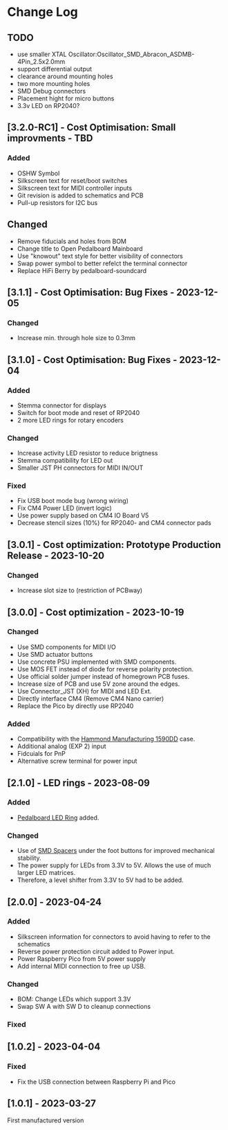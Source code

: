 # Change Log

## TODO
- use smaller XTAL Oscillator:Oscillator_SMD_Abracon_ASDMB-4Pin_2.5x2.0mm
- support differential output
- clearance around mounting holes
- two more mounting holes
- SMD Debug connectors
- Placement hight for micro buttons
- 3.3v LED on RP2040?

## [3.2.0-RC1] - Cost Optimisation:  Small improvments - TBD

### Added
- OSHW Symbol
- Silkscreen text for reset/boot switches
- Silkscreen text for MIDI controller inputs
- Git revision is added to schematics and PCB
- Pull-up resistors for I2C bus

## Changed
- Remove fiducials and holes from BOM
- Change title to Open Pedalboard Mainboard
- Use "knowout" text style for better visibility of connectors
- Swap power symbol to better refelct the terminal connector
- Replace HiFi Berry by pedalboard-soundcard

## [3.1.1] - Cost Optimisation:  Bug Fixes - 2023-12-05

### Changed

- Increase min. through hole size to 0.3mm

## [3.1.0] - Cost Optimisation:  Bug Fixes - 2023-12-04

### Added
- Stemma connector for displays
- Switch for boot mode and reset of RP2040
- 2 more LED rings for rotary encoders

### Changed
- Increase activity LED resistor to reduce brigtness
- Stemma compatibility for LED out
- Smaller JST PH connectors for MIDI IN/OUT

### Fixed

- Fix USB boot mode bug (wrong wiring)
- Fix CM4 Power LED (invert logic)
- Use power supply based on CM4 IO Board V5
- Decrease stencil sizes (10%) for RP2040- and CM4 connector pads

## [3.0.1] - Cost optimization: Prototype Production Release - 2023-10-20

### Changed

- Increase slot size to (restriction of PCBway)

## [3.0.0] - Cost optimization - 2023-10-19 

### Changed

- Use SMD components for MIDI I/O
- Use SMD actuator buttons
- Use concrete PSU implemented with SMD components.
- Use MOS FET instead of diode for reverse polarity protection.
- Use official solder jumper instead of homegrown PCB fuses.
- Increase size of PCB and use 5V zone around the edges.
- Use Connector_JST (XH) for MIDI and LED Ext.
- Directly interface CM4 (Remove CM4 Nano carrier)
- Replace the Pico by directly use RP2040

### Added

- Compatibility with the [Hammond Manufacturing 1590DD](https://www.hammfg.com/files/parts/pdf/1590DD.pdf) case.
- Additional analog (EXP 2) input
- Fidcuials for PnP
- Alternative screw terminal for power input


## [2.1.0] - LED rings - 2023-08-09

### Added

- [Pedalboard LED Ring](https://github.com/pedalboard/pedalboard-led-ring) added.

### Changed

- Use of [SMD Spacers](https://www.digikey.ch/de/products/detail/w%C3%BCrth-elektronik/9774027151R/5320625)
  under the foot buttons for improved mechanical stability.
- The power supply for LEDs from 3.3V to 5V. Allows the use of much larger LED matrices.
- Therefore, a level shifter from 3.3V to 5V had to be added.

## [2.0.0] - 2023-04-24

### Added

- Silkscreen information for connectors to avoid having to refer to the schematics
- Reverse power protection circuit added to Power input.
- Power Raspberry Pico from 5V power supply
- Add internal MIDI connection to free up USB.

### Changed

- BOM: Change LEDs which support 3.3V
- Swap SW A with SW D to cleanup connections

### Fixed

## [1.0.2] - 2023-04-04

### Fixed

- Fix the USB connection between Raspberry Pi and Pico

## [1.0.1] - 2023-03-27

First manufactured version
